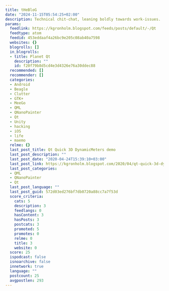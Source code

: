 ```yaml
---
title: tHeBloG
date: "2024-11-15T05:54:25+02:00"
description: Technical chit-chat, leaning boldly towards work-issues.
params:
  feedlink: https://kgronholm.blogspot.com/feeds/posts/default/-/Qt
  feedtype: atom
  feedid: 453eddaaf4a26bc9e205c08ab40a7598
  websites: {}
  blogrolls: []
  in_blogrolls:
  - title: Planet Qt
    description: ""
    id: f20f79b8d5cd4e3d4326e76a30ddec88
  recommended: []
  recommender: []
  categories:
  - Android
  - Beagle
  - Clutter
  - GTK+
  - MeeGo
  - QML
  - QNanoPainter
  - Qt
  - Unity
  - hacking
  - iOS
  - life
  - maemo
  relme: {}
  last_post_title: Qt Quick 3D DynamicMeters demo
  last_post_description: ""
  last_post_date: "2020-04-24T15:39:10+03:00"
  last_post_link: https://kgronholm.blogspot.com/2020/04/qt-quick-3d-dynamicmeters-demo.html
  last_post_categories:
  - QML
  - QNanoPainter
  - Qt
  last_post_language: ""
  last_post_guid: 572d03ed276bf7db0720a88cc7a7f53d
  score_criteria:
    cats: 5
    description: 3
    feedlangs: 0
    hasContent: 3
    hasPosts: 3
    postcats: 3
    promoted: 5
    promotes: 0
    relme: 0
    title: 3
    website: 0
  score: 25
  ispodcast: false
  isnoarchive: false
  innetwork: true
  language: ""
  postcount: 25
  avgpostlen: 293
---
```


